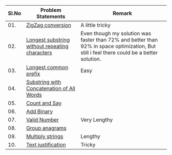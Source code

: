 | Sl.No|  Problem Statements   |  Remark   |
|------|------------------|------------|
| 01. |[ZigZag conversion](https://leetcode.com/problems/zigzag-conversion/)|A little tricky|
| 02. |[Longest substring without repeating characters](https://leetcode.com/problems/longest-substring-without-repeating-characters/)|Even though my solution was faster than 72% and better than 92% in space optimization, But still i feel there could be a better solution.|
| 03. |[Longest common prefix](https://leetcode.com/problems/longest-common-prefix/)|Easy|
| 04. |[Substring with Concatenation of All Words](https://leetcode.com/problems/substring-with-concatenation-of-all-words/)||
| 05. |[Count and Say](https://leetcode.com/problems/count-and-say/)||
| 06. |[Add Binary](https://leetcode.com/problems/add-binary/)||
| 07. |[Valid Number](https://leetcode.com/problems/valid-number/)|Very Lengthy|
| 08. |[Group anagrams](https://leetcode.com/problems/group-anagrams/)||
| 09. |[Multiply strings](https://leetcode.com/problems/multiply-strings/)|Lengthy|
| 10. |[Text justification](https://leetcode.com/problems/text-justification/)|Tricky|

</br>
